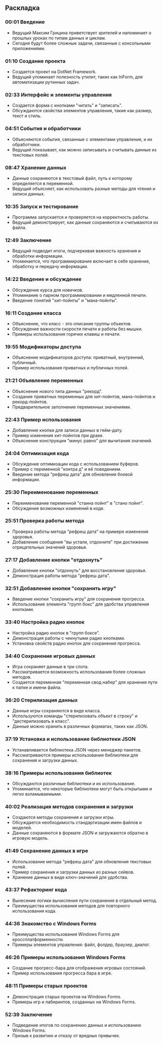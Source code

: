 ﻿## Раскладка

### 00:01 Введение
- Ведущий Максим Грицина приветствует зрителей и напоминает о прошлых уроках по типам данных и циклам.
- Сегодня будут более сложные задачи, связанные с консольными приложениями.

### 01:10 Создание проекта
- Создается проект на DotNet Framework.
- Ведущий упоминает полезность утилит, таких как InForm, для автоматизации рутинных задач.

### 02:33 Интерфейс и элементы управления
- Создается форма с кнопками "читать" и "записать".
- Обсуждаются свойства элементов управления, такие как размер, текст и стиль.

### 04:51 События и обработчики
- Объясняются события, связанные с элементами управления, и их обработчики.
- Ведущий показывает, как можно записывать и считывать данные из текстовых полей.

### 08:47 Хранение данных
- Данные сохраняются в текстовый файл, путь к которому определяется в переменной.
- Ведущий объясняет, как использовать разные методы для чтения и записи данных.

### 10:35 Запуск и тестирование
- Программа запускается и проверяется на корректность работы.
- Ведущий демонстрирует, как данные сохраняются и считываются из файла.

### 12:49 Заключение
- Ведущий подводит итоги, подчеркивая важность хранения и обработки информации.
- Упоминается, что программирование включает в себя хранение, обработку и передачу информации.

### 14:22 Введение и обсуждение
- Обсуждение курса для новичков.
- Упоминание о парном программировании и медленной печати.
- Введение понятий "хит-пойнты" и "мана-пойнты".

### 16:11 Создание класса
- Объяснение, что класс - это описание группы объектов.
- Обсуждение важности скорости печати и работы без мышки.
- Примеры использования горячих клавиш и печати.

### 19:55 Модификаторы доступа
- Объяснение модификаторов доступа: приватный, внутренний, публичный.
- Пример использования приватных и публичных полей.

### 21:21 Объявление переменных
- Объяснение нового типа данных "рекорд".
- Создание приватных переменных для хит-пойнтов, мана-пойнтов и рекорд-пойнтов.
- Предварительное заполнение переменных значениями.

### 22:43 Пример использования
- Добавление кнопки для записи данных в гейм-дату.
- Пример изменения хит-пойнтов при драке.
- Объяснение конструкции "минус равно" для вычитания значений.

### 24:04 Оптимизация кода
- Обсуждение оптимизации кода с использованием буферов.
- Пример с переменной "контра д" и её поведением.
- Введение метода "рефреш дата" для обновления боевой информации.

### 25:30 Переименование переменных
- Переименование переменной "стаина пойнт" в "стано пойнт".
- Обсуждение возможных изменений в коде.

### 25:51 Проверка работы метода
- Проверка работы метода "рефреш дата" на примере изменения здоровья.
- Добавление сообщения "вы устали, отдохните" при достижении отрицательных значений здоровья.

### 27:17 Добавление кнопки "отдохнуть"
- Добавление кнопки "отдохнуть" для восстановления здоровья.
- Демонстрация работы метода "рефреш дата".

### 32:51 Добавление кнопки "сохранить игру"
- Введение кнопки "сохранить игру" для сохранения прогресса.
- Использование элемента "групп бокс" для удобства управления кнопками.

### 33:40 Настройка радио кнопок
- Настройка радио кнопок в "групп боксе".
- Демонстрация работы с чекнутыми радио кнопками.
- Установка свойств радио кнопок для сохранения прогресса.

### 34:40 Сохранение игровых данных
- Игра сохраняет данные в три слота.
- Рассматривается возможность использования более сложных методов.
- Создается переменная "переменная свод набер" для хранения пути к папке и имени файла.

### 36:20 Стерилизация данных
- Данные игры сохраняются в виде класса.
- Используются команды "стерилизовать объект в строку" и "дестерилизовать в класс".
- Данные можно хранить в различных форматах, таких как JSON.

### 37:19 Установка и использование библиотеки JSON
- Устанавливается библиотека JSON через менеджер пакетов.
- Рассматриваются примеры использования библиотеки для сохранения и загрузки данных.

### 38:16 Примеры использования библиотек
- Обсуждаются различные библиотеки и их использование.
- Упоминается, что некоторые библиотеки могут быть открытыми и легко взламываемыми.

### 40:02 Реализация методов сохранения и загрузки
- Создаются методы сохранения и загрузки игры.
- Обсуждается необходимость стандартизации имен файлов и моделей.
- Данные сохраняются в формате JSON и загружаются обратно в игровую модель.

### 41:49 Сохранение данных в игре
- Использование метода "рефреш дата" для обновления текстовых полей.
- Пример сохранения и загрузки данных из разных сейвов.
- Хранение данных в виде ключ-значений для удобства.

### 43:37 Рефакторинг кода
- Вынесение логики вычисления пути сохранения в отдельный метод.
- Преимущества использования методов для повторного использования кода.

### 44:36 Знакомство с Windows Forms
- Преимущества использования Windows Forms для кроссплатформенности.
- Примеры элементов управления: файл, фолдер, браузер, диалог.

### 46:26 Примеры использования Windows Forms
- Создание прогресс-бара для отображения игровых состояний.
- Пример использования прогресса бара в игре.

### 48:11 Примеры старых проектов
- Демонстрация старых проектов на Windows Forms.
- Примеры игр и лабиринтов, созданных на Windows Forms.

### 52:39 Заключение
- Подведение итогов по сохранению данных и использованию Windows Forms.
- Призыв к развитию и отказу от вредных привычек.
